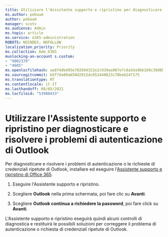 ```yaml
---
title: Utilizzare l'Assistente supporto e ripristino per diagnosticare e risolvere i problemi di autenticazione di Outlook
ms.author: pebaum
author: pebaum
manager: scotv
ms.audience: Admin
ms.topic: article
ms.service: o365-administration
ROBOTS: NOINDEX, NOFOLLOW
localization_priority: Priority
ms.collection: Adm_O365
munlocking-an-account s.custom:
- "9002370"
- "4605"
ms.openlocfilehash: aa8f4db495e702694322e2c939aa907e7c8a54a9bb160c39d8bd5f49a32bcb01
ms.sourcegitcommit: b5f7da89a650d2915dc652449623c78be6247175
ms.translationtype: HT
ms.contentlocale: it-IT
ms.lasthandoff: 08/05/2021
ms.locfileid: "53980433"
---
```

# <a name="use-sara-to-diagnose-and-resolve-outlook-authentication-issues"></a>Utilizzare l'Assistente supporto e ripristino per diagnosticare e risolvere i problemi di autenticazione di Outlook

Per diagnosticare e risolvere i problemi di autenticazione o le richieste di credenziali ripetute di Outlook, installare ed eseguire l'[Assistente supporto e ripristino di Office 365](https://diagnostics.office.com/#/).

1. Eseguire l'Assistente supporto e ripristino.

2. Scegliere **Outlook** nella prima schermata, poi fare clic su **Avanti**.

3. Scegliere **Outlook continua a richiedere la password**, poi fare click su **Avanti**.

L'Assistente supporto e ripristino eseguirà quindi alcuni controlli di diagnostica e restituirà le possibili soluzioni per correggere il problema di autenticazione o richiesta di credenziali ripetute di Outlook.
